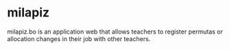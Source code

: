 milapiz
=======

milapiz.bo is an application web that allows teachers to register permutas or allocation changes in their job with other teachers.
